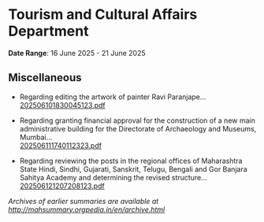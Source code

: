 # Tourism and Cultural Affairs Department

**Date Range**: 16 June 2025 - 21 June 2025


## Miscellaneous
- Regarding editing the artwork of painter Ravi Paranjape...\
  [202506101830045123.pdf](https://gr.maharashtra.gov.in/Site/Upload/Government%20Resolutions/English/202506101830045123.pdf)

- Regarding granting financial approval for the construction of a new main administrative building for the Directorate of Archaeology and Museums, Mumbai...\
  [202506111740112323.pdf](https://gr.maharashtra.gov.in/Site/Upload/Government%20Resolutions/English/202506111740112323.pdf)

- Regarding reviewing the posts in the regional offices of Maharashtra State Hindi, Sindhi, Gujarati, Sanskrit, Telugu, Bengali and Gor Banjara Sahitya Academy and determining the revised structure...\
  [202506121207208123.pdf](https://gr.maharashtra.gov.in/Site/Upload/Government%20Resolutions/English/202506121207208123.pdf)


*Archives of earlier summaries are available at http://mahsummary.orgpedia.in/en/archive.html*